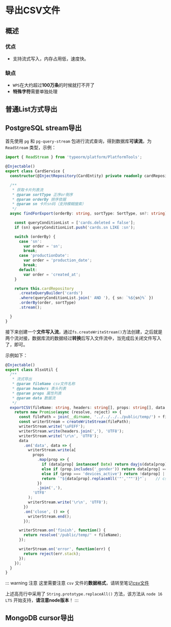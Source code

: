 # 导出CSV文件

## 概述

### 优点

* 支持流式写入，内存占用低，速度快。

### 缺点

* `WPS`在大约超过**100万条**的时候就打不开了
* **特殊字符**需要单独处理

## 普通List方式导出

## PostgreSQL stream导出

首先使用 `pg` 和 `pg-query-stream` 包进行流式查询，得到数据库**可读流**，为 `ReadStream` 类型，示例：

```ts {1}
import { ReadStream } from 'typeorm/platform/PlatformTools'; 

@Injectable()
export class CardService {
  constructor(@InjectRepository(CardEntity) private readonly cardRepository: Repository<CardEntity>) {}

  /**
   * 获取卡片列表流
   * @param sortType 正序or倒序
   * @param orderBy 排序依据
   * @param sn 卡片sn码（支持模糊搜索）
   */
  async findForExport(orderBy: string, sortType: SortType, sn?: string): Promise<ReadStream> {

    const queryConditionList = ['cards.deleted = false'];
    if (sn) queryConditionList.push('cards.sn LIKE :sn');

    switch (orderBy) {
      case 'sn':
        var order = 'sn';
        break;
      case 'productionDate':
        var order = 'production_date';
        break;
      default:
        var order = 'created_at';
    }

    return this.cardRepository
      .createQueryBuilder('cards')
      .where(queryConditionList.join(' AND '), { sn: `%${sn}%` })
      .orderBy(order, sortType)
      .stream();

  }
}

```

接下来创建一个**文件写入流**，通过`fs.createWriteStream()`方法创建，之后就是两个流对接，数据库流的数据经过**转换**后写入文件流中，当完成后关闭文件写入了，即可。

示例如下：

```ts {13,25}
@Injectable()
export class XlsxUtil {
  /**
   * 流式导出
   * @param fileName csv文件名称
   * @param headers 表头列表
   * @param props 属性列表
   * @param data 数据流
   */
  exportCSV(fileName: string, headers: string[], props: string[], data: ReadStream): Promise<string> {
    return new Promise(async (resolve, reject) => {
      const filePath = join(__dirname, '../../../../public/temp/') + fileName;
      const writerStream = createWriteStream(filePath);
      writerStream.write('\uFEFF');
      writerStream.write(headers.join(','), 'UTF8');
      writerStream.write('\r\n', 'UTF8');
      data
        .on('data', data => {
          writerStream.write(a[
            props
              .map(prop => {
                if (data[prop] instanceof Date) return dayjs(data[prop]).format('YYYY-MM-DD HH:mm:ss');
                else if (prop.includes('_gender')) return data[prop] === Gender.Male ? '男' : '女';
                else if (prop === 'devices_active') return !datprop] || data[prop] === 'false' ? '未使用' : '使用中';
                return `"${data[prop].replaceAll('"','""')}"`;    // csv文件格式处理
              })
              .join(','),
            'UTF8'
          );
          writerStream.write('\r\n', 'UTF8');
        })
        .on('close', () => {
          writerStream.end();
        });

      writerStream.on('finish', function() {
        return resolve('/public/temp/' + fileName);
      });

      writerStream.on('error', function(err) {
        return reject(err.stack);
      });
    });
  }
}
```

::: warning 注意
这里需要注意 `csv` 文件的**数据格式**，请转至笔记[csv文件](../../../实践积累/csv文件/README.md)

上述高亮行中采用了 `String.prototype.replaceAll()` 方法，该方法从 `node 16 LTS` 开始支持，**请注意node版本**！
:::

## MongoDB cursor导出
